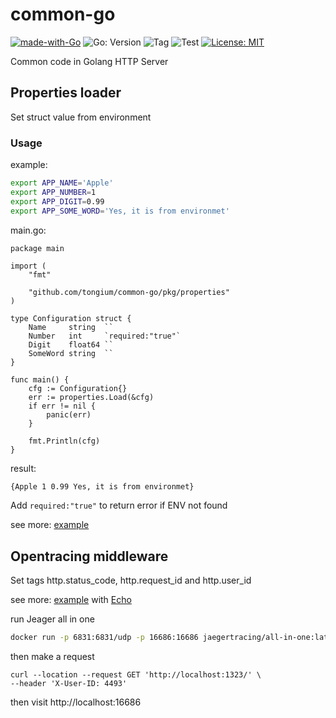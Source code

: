 # common-go

[![made-with-Go](https://img.shields.io/badge/Made%20with-Go-1f425f.svg)](http://golang.org)
![Go: Version](https://img.shields.io/github/go-mod/go-version/tongium/common-go)
![Tag](https://img.shields.io/github/v/tag/tongium/common-go)
![Test](https://github.com/tongium/common-go/actions/workflows/test.yml/badge.svg)
[![License: MIT](https://img.shields.io/badge/License-MIT-yellow.svg)](https://opensource.org/licenses/MIT)

Common code in Golang HTTP Server

## Properties loader

Set struct value from environment

### Usage

example:

```sh
export APP_NAME='Apple'
export APP_NUMBER=1
export APP_DIGIT=0.99
export APP_SOME_WORD='Yes, it is from environmet'
```

main.go:

```golang
package main

import (
	"fmt"

	"github.com/tongium/common-go/pkg/properties"
)

type Configuration struct {
	Name     string  ``
	Number   int     `required:"true"`
	Digit    float64 ``
	SomeWord string  ``
}

func main() {
	cfg := Configuration{}
	err := properties.Load(&cfg)
	if err != nil {
		panic(err)
	}

	fmt.Println(cfg)
}
```

result:

```sh
{Apple 1 0.99 Yes, it is from environmet}
```

Add `required:"true"` to return error if ENV not found


see more: [example](example/properties/main.go)

## Opentracing middleware

Set tags http.status_code, http.request_id and http.user_id

see more: [example](example/jeager/main.go) with [Echo](https://echo.labstack.com/)

run Jeager all in one

```sh
docker run -p 6831:6831/udp -p 16686:16686 jaegertracing/all-in-one:latest
```

then make a request

```
curl --location --request GET 'http://localhost:1323/' \
--header 'X-User-ID: 4493'
```

then visit http://localhost:16686